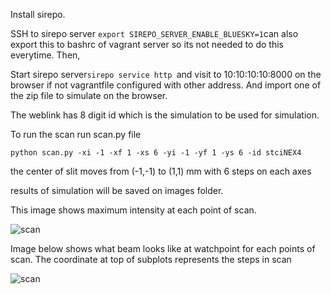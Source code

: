 Install sirepo.

SSH to sirepo server
```export SIREPO_SERVER_ENABLE_BLUESKY=1```can also export this to bashrc of vagrant server so its not needed to do this everytime. Then,

Start sirepo server```sirepo service http ```and visit to 10:10:10:10:8000 on the browser if not vagrantfile configured with other address.  And import one of the zip file to simulate on the browser.


The weblink has 8 digit id which is the simulation to be used for simulation.

To run the scan run scan.py file
```
python scan.py -xi -1 -xf 1 -xs 6 -yi -1 -yf 1 -ys 6 -id stciNEX4
```
the center of slit moves from (-1,-1) to (1,1) mm with 6 steps on each axes

results of simulation will be saved on images folder. 

This image shows maximum intensity at each point of scan.

![scan](./sample_images/scan.png)

Image below shows what beam looks like at watchpoint for each points of scan. The coordinate at top of subplots represents the steps in scan

![scan](./sample_images/scan_intensities.png)
